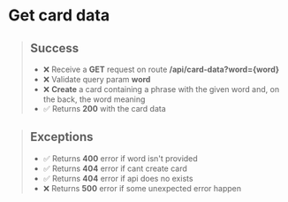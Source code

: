 # Get card data

> ## Success
> - ❌ Receive a **GET** request on route **/api/card-data?word={word}** 
> - ❌ Validate query param **word**
> - ❌ **Create** a card containing a phrase with the given word and, on the back, the word meaning 
> - ✅ Returns **200** with the card data

> ## Exceptions
> - ✅ Returns **400** error if word isn't provided
> - ✅ Returns **404** error if cant create card
> - ✅ Returns **404** error if api does no exists
> - ❌ Returns **500** error if some unexpected error happen